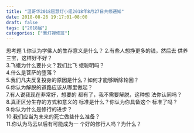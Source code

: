 ```yaml
---
title: "温哥华2018届慧灯小组2018年8月27日共修通知"
date: 2018-08-26 19:17:01-08:00
draft: false
tags: ["2018届"]
categories: ["慧灯禅修班"]
---
```

思考题
1.你认为学佛人的生存意义是什么？
2.有些人想挣更多的钱，然后去 供养三宝，这样好不好？            
3.飞蛾为什么要扑火？我们比飞 蛾聪明吗？                                    
4.什么是菩萨的堕落？                  
5.我们凡夫反复投身的原因是什么？如何才能够断除轮回？        
6.你认为解脱的道路应该从哪里做起？                                          
7.有人说我现在非常好，想要的  都有了，我不需要解脱，这种想 法你认同吗？                                
8.真正区分生存的方式和意义的 标准是什么？你认为你具备这个 标准了吗？                                    
9.你认为什么是修行的进步？      
10.我们应当为未来的死亡做些什么准备？                                        
11.你认为马云以后有可能成为一 个好的修行人吗？为什么？

